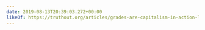 ```yaml
---
date: 2019-08-13T20:39:03.272+00:00
likeOf: https://truthout.org/articles/grades-are-capitalism-in-action-lets-get-them-out-of-our-schools/
---
```

